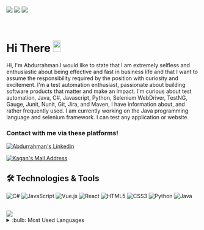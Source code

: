 <br>

![](https://img.shields.io/github/followers/AbdurrahmanPulat?logoColor=blue&style=social)
![](https://komarev.com/ghpvc/?username=AbdurrahmanPulat&style=flat-square)
![](https://img.shields.io/github/stars/AbdurrahmanPulat?logoColor=blue&style=social)

<br>

# Hi There <img src="https://media.giphy.com/media/hvRJCLFzcasrR4ia7z/giphy.gif" width="20px" height="30px"/>

<p> Hi, I'm Abdurrahman.I would like to state that I am extremely selfless and enthusiastic about being effective and fast in business life and that
I want to assume the responsibility required by the position with curiosity and excitement. I'm a test automation enthusiast,
passionate about building software products that matter and make an impact. I'm curious about test automation, Java, C#,
Javascript, Python, Selenium WebDriver, TestNG, Gauge, Junit, Nunit, Git, Jira, and Maven, I have information about, and
rather frequently used. I am currently working on the Java programming language and selenium framework. I can test any application or website. <br />

  
### Contact with me via these platforms! 
  <a href="https://www.linkedin.com/in/abdurrahman-p%C3%BClat-519845203/" target="_blank" rel="nofollow"><img alt="Abdurrahman's Linkedin" src="https://img.shields.io/badge/LinkedIn-0077B5?style=for-the-badge&logo=linkedin&logoColor=white" /></a> 
  
  <a href="mailto:abdurrahmanpulat9@gmail.com" target="_blank" rel="nofollow"><img alt="Kagan's Mail Address" src="https://img.shields.io/badge/Gmail-D14836?style=for-the-badge&logo=gmail&logoColor=white" /></a> 
  
 ## 🛠 Technologies & Tools 
<div> 
<img alt="C#" src="https://img.shields.io/badge/c%23-%23239120.svg?style=for-the-badge&logo=c-sharp&logoColor=white"></img> 
<img alt="JavaScript" src="https://img.shields.io/badge/JavaScript-F7DF1E?style=for-the-badge&logo=javascript&logoColor=black"></img>
<img alt="Vue.js" src="https://img.shields.io/badge/vuejs-%2335495e.svg?style=for-the-badge&logo=vuedotjs&logoColor=%234FC08D"></img>
<img alt="React" src="https://img.shields.io/badge/-ReactJs-61DAFB?logo=react&logoColor=white&style=for-the-badge"></img>
<img alt="HTML5" src="https://img.shields.io/badge/HTML5-E34F26?style=for-the-badge&logo=html5&logoColor=white"></img>
<img alt="CSS3" src="https://img.shields.io/badge/CSS3-1572B6?style=for-the-badge&logo=css3&logoColor=white"></img>
<img alt="Python" src="https://img.shields.io/badge/Python-14354C?style=for-the-badge&logo=python&logoColor=white"></img>
<img alt="Java" src="https://img.shields.io/badge/java-%23ED8B00.svg?style=for-the-badge&logo=java&logoColor=white"></img>
</div>
<img style='margin-top:30px' src="https://github-readme-stats.vercel.app/api?username=AbdurrahmanPulat&show_icons=true">
<details>
<summary>:bulb: Most Used  Languages</summary>
<img src="https://github-readme-stats.vercel.app/api/top-langs/?username=AbdurrahmanPulat&layout=compact">
</details>
